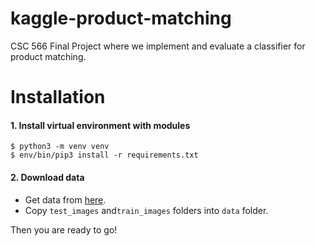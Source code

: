 # kaggle-product-matching
CSC 566 Final Project where we implement and evaluate a classifier for product matching.

# Installation

#### 1. Install virtual environment with modules

```.env
$ python3 -m venv venv
$ env/bin/pip3 install -r requirements.txt
``` 

#### 2. Download data

* Get data from [here](https://www.kaggle.com/c/shopee-product-matching/data).
* Copy `test_images` and`train_images` folders into `data` folder.

Then you are ready to go!